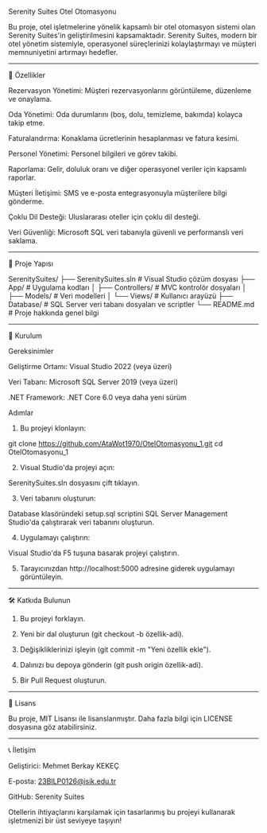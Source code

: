 Serenity Suites Otel Otomasyonu

Bu proje, otel işletmelerine yönelik kapsamlı bir otel otomasyon sistemi olan Serenity Suites'in geliştirilmesini kapsamaktadır. Serenity Suites, modern bir otel yönetim sistemiyle, operasyonel süreçlerinizi kolaylaştırmayı ve müşteri memnuniyetini artırmayı hedefler.


---

🚀 Özellikler

Rezervasyon Yönetimi: Müşteri rezervasyonlarını görüntüleme, düzenleme ve onaylama.

Oda Yönetimi: Oda durumlarını (boş, dolu, temizleme, bakımda) kolayca takip etme.

Faturalandırma: Konaklama ücretlerinin hesaplanması ve fatura kesimi.

Personel Yönetimi: Personel bilgileri ve görev takibi.

Raporlama: Gelir, doluluk oranı ve diğer operasyonel veriler için kapsamlı raporlar.

Müşteri İletişimi: SMS ve e-posta entegrasyonuyla müşterilere bilgi gönderme.

Çoklu Dil Desteği: Uluslararası oteller için çoklu dil desteği.

Veri Güvenliği: Microsoft SQL veri tabanıyla güvenli ve performanslı veri saklama.



---

📁 Proje Yapısı

SerenitySuites/
├── SerenitySuites.sln   # Visual Studio çözüm dosyası
├── App/                 # Uygulama kodları
│   ├── Controllers/     # MVC kontrolör dosyaları
│   ├── Models/          # Veri modelleri
│   └── Views/           # Kullanıcı arayüzü
├── Database/            # SQL Server veri tabanı dosyaları ve scriptler
└── README.md            # Proje hakkında genel bilgi


---

🔧 Kurulum

Gereksinimler

Geliştirme Ortamı: Visual Studio 2022 (veya üzeri)

Veri Tabanı: Microsoft SQL Server 2019 (veya üzeri)

.NET Framework: .NET Core 6.0 veya daha yeni sürüm


Adımlar

1. Bu projeyi klonlayın:

git clone https://github.com/AtaWot1970/OtelOtomasyonu_1.git
cd OtelOtomasyonu_1


2. Visual Studio'da projeyi açın:

SerenitySuites.sln dosyasını çift tıklayın.



3. Veri tabanını oluşturun:

Database klasöründeki setup.sql scriptini SQL Server Management Studio'da çalıştırarak veri tabanını oluşturun.



4. Uygulamayı çalıştırın:

Visual Studio'da F5 tuşuna basarak projeyi çalıştırın.



5. Tarayıcınızdan http://localhost:5000 adresine giderek uygulamayı görüntüleyin.




---

🛠 Katkıda Bulunun

1. Bu projeyi forklayın.


2. Yeni bir dal oluşturun (git checkout -b özellik-adi).


3. Değişikliklerinizi işleyin (git commit -m "Yeni özellik ekle").


4. Dalınızı bu depoya gönderin (git push origin özellik-adi).


5. Bir Pull Request oluşturun.




---

📝 Lisans

Bu proje, MIT Lisansı ile lisanslanmıştır. Daha fazla bilgi için LICENSE dosyasına göz atabilirsiniz.


---

📞 İletişim

Geliştirici: Mehmet Berkay KEKEÇ

E-posta: 23BILP0126@isik.edu.tr

GitHub: Serenity Suites


Otellerin ihtiyaçlarını karşılamak için tasarlanmış bu projeyi kullanarak işletmenizi bir üst seviyeye taşıyın!

